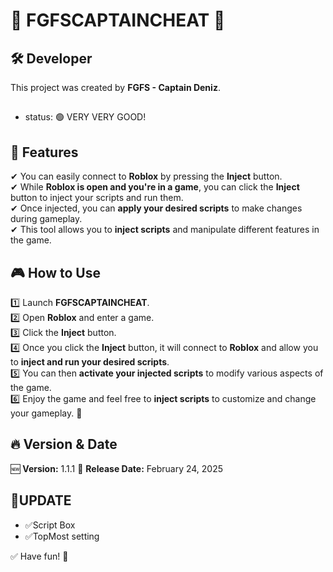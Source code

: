 # 🌟 FGFSCAPTAINCHEAT 🌟  

## 🛠 Developer  
This project was created by **FGFS - Captain Deniz**.  
##  
- status: 🟢 VERY VERY GOOD!
##  
## 🚀 Features  
✔ You can easily connect to **Roblox** by pressing the **Inject** button.  
✔ While **Roblox is open and you're in a game**, you can click the **Inject** button to inject your scripts and run them.  
✔ Once injected, you can **apply your desired scripts** to make changes during gameplay.  
✔ This tool allows you to **inject scripts** and manipulate different features in the game.  

## 🎮 How to Use  
1️⃣ Launch **FGFSCAPTAINCHEAT**.  
2️⃣ Open **Roblox** and enter a game.  
3️⃣ Click the **Inject** button.  
4️⃣ Once you click the **Inject** button, it will connect to **Roblox** and allow you to **inject and run your desired scripts**.  
5️⃣ You can then **activate your injected scripts** to modify various aspects of the game.  
6️⃣ Enjoy the game and feel free to **inject scripts** to customize and change your gameplay. 🚀  

## 🔥 Version & Date  
🆕 **Version:** 1.1.1
📅 **Release Date:** February 24, 2025  

## 🔄UPDATE
- ✅Script Box
- ✅TopMost setting


✅ Have fun! 🎉  
